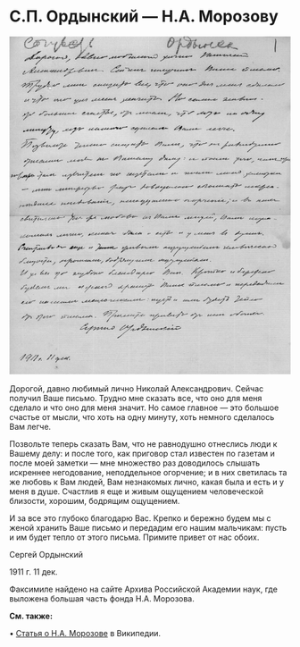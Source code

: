 # С.П. Ордынский — Н.А. Морозову

![Письмо С.П. Ордынского к Н.А. Морозову](img/letter-SPOtoNAM.jpg)

Дорогой, давно любимый лично Николай Александрович. Сейчас получил Ваше письмо. Трудно мне сказать все, что оно для меня сделало и что оно для меня значит. Но самое главное — это большое счастье от мысли, что хоть на одну минуту, хоть немного сделалось Вам легче.

Позвольте теперь сказать Вам, что не равнодушно отнеслись люди к Вашему делу: и после того, как приговор стал известен по газетам и после моей заметки — мне множество раз доводилось слышать искреннее негодование, неподдельное огорчение; и в них светилась та же любовь к Вам людей, Вам незнакомых лично, какая была и есть и у меня в душе. Счастлив я еще и живым ощущением человеческой близости, хорошим, бодрящим ощущением.

И за все это глубоко благодарю Вас. Крепко и бережно будем мы с женой хранить Ваше письмо и передадим его нашим мальчикам: пусть и им будет тепло от этого письма. Примите привет от нас обоих.

Сергей Ордынский

1911 г. 11 дек.

Факсимиле найдено на сайте Архива Российской Академии наук, где выложена большая часть фонда Н.А. Морозова.

**См. также:**

• [Статья о Н.А. Морозове](https://ru.wikipedia.org/wiki/%D0%9C%D0%BE%D1%80%D0%BE%D0%B7%D0%BE%D0%B2,_%D0%9D%D0%B8%D0%BA%D0%BE%D0%BB%D0%B0%D0%B9_%D0%90%D0%BB%D0%B5%D0%BA%D1%81%D0%B0%D0%BD%D0%B4%D1%80%D0%BE%D0%B2%D0%B8%D1%87_%28%D1%80%D0%B5%D0%B2%D0%BE%D0%BB%D1%8E%D1%86%D0%B8%D0%BE%D0%BD%D0%B5%D1%80%29) в Википедии.